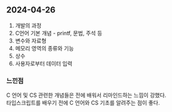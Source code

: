 ## 2024-04-26
1. 개발의 과정
2. C언어 기본 개념 - printf, 문법, 주석 등
3. 변수와 자료형
4. 메모리 영역의 종류와 기능
5. 상수
6. 사용자로부터 데이터 입력

### 느낀점
C 언어 및 CS 관련한 개념들은 전에 배워서 리마인드하는 느낌이 강했다.  
타입스크립트를 배우기 전에 C 언어와 CS 기초를 알려주는 점이 좋다.  
